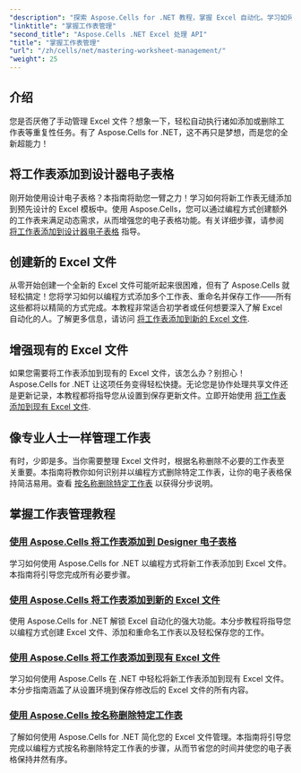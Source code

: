 ```yaml
---
"description": "探索 Aspose.Cells for .NET 教程，掌握 Excel 自动化。学习如何以编程方式在新的或现有的 Excel 文件中添加/删除工作表。"
"linktitle": "掌握工作表管理"
"second_title": "Aspose.Cells .NET Excel 处理 API"
"title": "掌握工作表管理"
"url": "/zh/cells/net/mastering-worksheet-management/"
"weight": 25
---
```


## 介绍

您是否厌倦了手动管理 Excel 文件？想象一下，轻松自动执行诸如添加或删除工作表等重复性任务。有了 Aspose.Cells for .NET，这不再只是梦想，而是您的全新超能力！  

## 将工作表添加到设计器电子表格  

刚开始使用设计电子表格？本指南将助您一臂之力！学习如何将新工作表无缝添加到预先设计的 Excel 模板中。使用 Aspose.Cells，您可以通过编程方式创建额外的工作表来满足动态需求，从而增强您的电子表格功能。有关详细步骤，请参阅 [将工作表添加到设计器电子表格](./adding-worksheets-to-designer-spreadsheet/) 指导。  

## 创建新的 Excel 文件  

从零开始创建一个全新的 Excel 文件可能听起来很困难，但有了 Aspose.Cells 就轻松搞定！您将学习如何以编程方式添加多个工作表、重命名并保存工作——所有这些都将以精简的方式完成。本教程非常适合初学者或任何想要深入了解 Excel 自动化的人。了解更多信息，请访问 [将工作表添加到新的 Excel 文件](./adding-worksheets-to-new-excel-file/).  

## 增强现有的 Excel 文件  

如果您需要将工作表添加到现有的 Excel 文件，该怎么办？别担心！Aspose.Cells for .NET 让这项任务变得轻松快捷。无论您是协作处理共享文件还是更新记录，本教程都将指导您从设置到保存更新文件。立即开始使用 [将工作表添加到现有 Excel 文件](./adding-worksheets-to-existing-excel-file/).  

## 像专业人士一样管理工作表  

有时，少即是多。当你需要整理 Excel 文件时，根据名称删除不必要的工作表至关重要。本指南将教你如何识别并以编程方式删除特定工作表，让你的电子表格保持简洁易用。查看 [按名称删除特定工作表](./remove-specific-worksheets-by-name/) 以获得分步说明。  

## 掌握工作表管理教程
### [使用 Aspose.Cells 将工作表添加到 Designer 电子表格](./adding-worksheets-to-designer-spreadsheet/)
学习如何使用 Aspose.Cells for .NET 以编程方式将新工作表添加到 Excel 文件。本指南将引导您完成所有必要步骤。
### [使用 Aspose.Cells 将工作表添加到新的 Excel 文件](./adding-worksheets-to-new-excel-file/)
使用 Aspose.Cells for .NET 解锁 Excel 自动化的强大功能。本分步教程将指导您以编程方式创建 Excel 文件、添加和重命名工作表以及轻松保存您的工作。
### [使用 Aspose.Cells 将工作表添加到现有 Excel 文件](./adding-worksheets-to-existing-excel-file/)
学习如何使用 Aspose.Cells 在 .NET 中轻松将新工作表添加到现有 Excel 文件。本分步指南涵盖了从设置环境到保存修改后的 Excel 文件的所有内容。
### [使用 Aspose.Cells 按名称删除特定工作表](./remove-specific-worksheets-by-name/)
了解如何使用 Aspose.Cells for .NET 简化您的 Excel 文件管理。本指南将引导您完成以编程方式按名称删除特定工作表的步骤，从而节省您的时间并使您的电子表格保持井然有序。